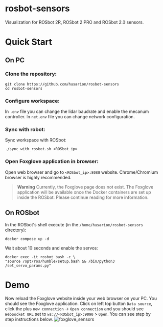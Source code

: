 # rosbot-sensors
Visualization for ROSbot 2R, ROSbot 2 PRO and ROSbot 2.0 sensors.

# Quick Start
## On PC
### Clone the repository:
```
git clone https://github.com/husarion/rosbot-sensors
cd rosbot-sensors
```
### Configure workspace:
In `.env` file you can change the lidar baudrate and enable the mecanum controller.
In `net.env` file you can change network configuration.

### Sync with robot:
Sync workspace with ROSbot:
```
./sync_with_rosbot.sh <ROSbot_ip>
```

### Open Foxglove application in browser:
Open web browser and go to `<ROSbot_ip>:8080` website. Chrome/Chromium browser is highly recommended.
> **Warning**
> Currently, the Foxglove page does not exist. The Foxglove application will be available once the Docker containers are set up inside the ROSbot. Please continue reading for more information.

## On ROSbot
In the ROSbot's shell execute (in the `/home/husarion/rosbot-sensors` directory):
```
docker compose up -d
```

Wait about 10 seconds and enable the servos:
```
docker exec -it rosbot bash -c \
"source /opt/ros/humble/setup.bash && /bin/python3 /set_servo_params.py"
```

# Demo
Now reload the Foxglove website inside your web browser on your PC. You should see the Foxglove application. Click on left top button `Data source`, click the plus `new connection` -> `Open connection` and you should see `WebSocket URL` set to `ws://<ROSbot_ip>:9090` > `Open`. You can see step by step instructions below.
![foxglove_sensors](.docs/foxglove_connect.gif)
